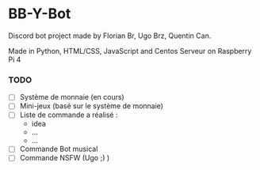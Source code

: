 # BB-Y-Bot
Discord bot project made by Florian Br, Ugo Brz, Quentin Can.

Made in Python, HTML/CSS, JavaScript and Centos Serveur on Raspberry Pi 4

### TODO

- [ ] Système de monnaie (en cours)
- [ ] Mini-jeux (basé sur le système de monnaie)
- [ ] Liste de commande a réalisé :
    - idea
    - ...
    - ...
- [ ] Commande Bot musical
- [ ] Commande NSFW (Ugo ;) )
